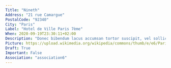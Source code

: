 ```yaml
---
Title: "Nineth"
Address: "21 rue Camargue"
PostalCode: "92340"
City: "Paris"
Label: "Hotel de Ville Paris 7ème"
When: 2020-09-19T23:30:11+02:00
Description: "Donec bibendum lacus accumsan tortor suscipit, vel sollicitudin velit eleifend. Etiam convallis tempus tempor."
Picture: https://upload.wikimedia.org/wikipedia/commons/thumb/e/e6/Paris_Night.jpg/713px-Paris_Night.jpg
Draft: True
Important: False
Association: "association6"
---
```

